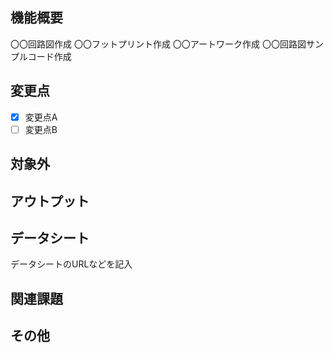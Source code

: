 ## 機能概要

〇〇回路図作成
〇〇フットプリント作成
〇〇アートワーク作成
〇〇回路図サンプルコード作成

## 変更点

- [x] 変更点A
- [ ] 変更点B

## 対象外


## アウトプット


## データシート
データシートのURLなどを記入


## 関連課題

## その他

